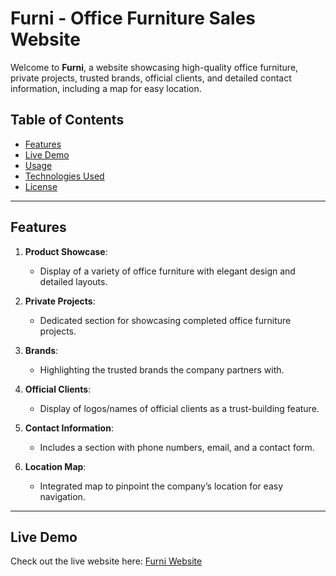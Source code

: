 # Furni - Office Furniture Sales Website

Welcome to **Furni**, a website showcasing high-quality office furniture, private projects, trusted brands, official clients, and detailed contact information, including a map for easy location.

## Table of Contents

- [Features](#features)
- [Live Demo](#live-demo)
- [Usage](#usage)
- [Technologies Used](#technologies-used)
- [License](#license)

---

## Features

1. **Product Showcase**:
   - Display of a variety of office furniture with elegant design and detailed layouts.

2. **Private Projects**:
   - Dedicated section for showcasing completed office furniture projects.

3. **Brands**:
   - Highlighting the trusted brands the company partners with.

4. **Official Clients**:
   - Display of logos/names of official clients as a trust-building feature.

5. **Contact Information**:
   - Includes a section with phone numbers, email, and a contact form.

6. **Location Map**:
   - Integrated map to pinpoint the company’s location for easy navigation.

---

## Live Demo

Check out the live website here: [Furni Website](https://khaled-m-hamza.github.io/Furni/)



